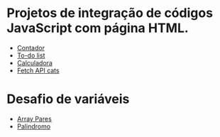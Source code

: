 # Projetos de integração de códigos JavaScript com página HTML.

- <a href="https://github.com/GabriellaBassan/aulas-dio/tree/master/dia%202/JavaScript/contador">Contador</a>
- <a href="https://github.com/GabriellaBassan/aulas-dio/tree/master/dia%202/JavaScript/to-do%20list">To-do list</a>
- <a href="https://github.com/GabriellaBassan/aulas-dio/tree/master/dia%202/JavaScript/calculadora">Calculadora</a>
- <a href="https://github.com/GabriellaBassan/aulas-dio/tree/master/dia%202/JavaScript/fetch-cats">Fetch API cats</a> 

# Desafio de variáveis   
- <a href="https://github.com/GabriellaBassan/aulas-dio/blob/master/dia%202/JavaScript/desafio-variaveis/array-pares.js">Array Pares</a>
- <a href="https://github.com/GabriellaBassan/aulas-dio/blob/master/dia%202/JavaScript/desafio-variaveis/palindromo.js">Palindromo</a>
